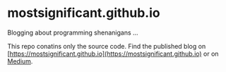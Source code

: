 # mostsignificant.github.io
Blogging about programming shenanigans ...

This repo conatins only the source code. Find the published blog on [https://mostsignificant.github.io](https://mostsignificant.github.io) or on [Medium](https://medium.com/@mostsignificant).
